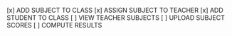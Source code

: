 <!-- TODO OR TASKS -->
[x] ADD SUBJECT TO CLASS
[x] ASSIGN SUBJECT TO TEACHER
[x] ADD STUDENT TO CLASS
[ ] VIEW TEACHER SUBJECTS 
[ ] UPLOAD SUBJECT SCORES 
[ ] COMPUTE RESULTS

